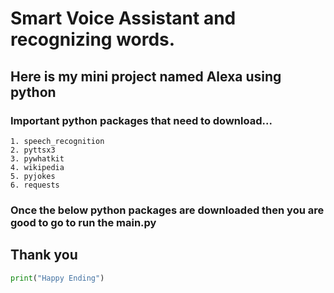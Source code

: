 <!-- For Titles # is used  -->
# Smart Voice Assistant and recognizing words.
<!-- And for sub headings ## is used  -->
## Here is my mini project named Alexa using python
<!-- Followed by that any points like 1. 2. etc -->

<!-- ![](wallpapers.jpeg)-->

<!-- for any photos Just drag and drop into the .md file  and use shift to place it at a current position-->
### 

### Important python packages that need to download...
    1. speech_recognition
    2. pyttsx3
    3. pywhatkit
    4. wikipedia
    5. pyjokes
    6. requests
### 
### Once the below python packages are downloaded then you are good to go to run the main.py 


## Thank you
 <!-- To print any code use ```__language__Program__ ``` -->
``` python
print("Happy Ending")
```

 <!-- Links to navigate from one .md file to another  -->
 <!-- [Lind to more info in this readme.md!](LinkingDocumentation.md) -->
